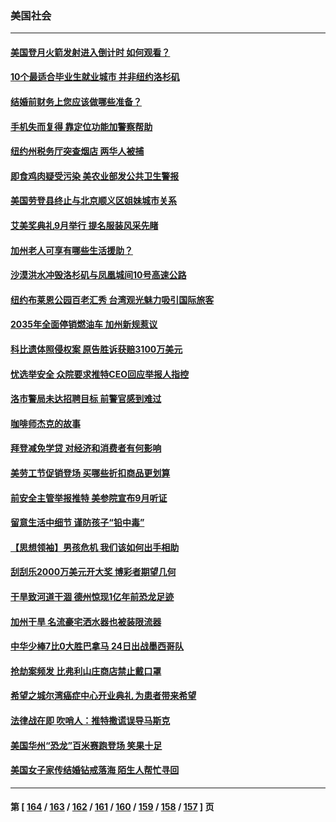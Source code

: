 ### 美国社会
---
#### [美国登月火箭发射进入倒计时 如何观看？](../../pages/ncid1078160/n13812500.md) 
#### [10个最适合毕业生就业城市 并非纽约洛杉矶](../../pages/ncid1078160/n13811681.md) 
#### [结婚前财务上您应该做哪些准备？](../../pages/ncid1078160/n13811618.md) 
#### [手机失而复得 靠定位功能加警察帮助](../../pages/ncid1078160/n13810533.md) 
#### [纽约州税务厅突查烟店 两华人被捕](../../pages/ncid1078160/n13811187.md) 
#### [即食鸡肉疑受污染 美农业部发公共卫生警报](../../pages/ncid1078160/n13811069.md) 
#### [美国劳登县终止与北京顺义区姐妹城市关系](../../pages/ncid1078160/n13811030.md) 
#### [艾美奖典礼9月举行 提名服装风采先睹](../../pages/ncid1078160/n13811068.md) 
#### [加州老人可享有哪些生活援助？](../../pages/ncid1078160/n13811056.md) 
#### [沙漠洪水冲毁洛杉矶与凤凰城间10号高速公路](../../pages/ncid1078160/n13811007.md) 
#### [纽约布莱恩公园百老汇秀 台湾观光魅力吸引国际旅客](../../pages/ncid1078160/n13810489.md) 
#### [2035年全面停销燃油车 加州新规惹议](../../pages/ncid1078160/n13810354.md) 
#### [科比遗体照侵权案 原告胜诉获赔3100万美元](../../pages/ncid1078160/n13810289.md) 
#### [忧选举安全 众院要求推特CEO回应举报人指控](../../pages/ncid1078160/n13810221.md) 
#### [洛市警局未达招聘目标 前警官感到难过](../../pages/ncid1078160/n13810137.md) 
#### [咖啡师杰克的故事](../../pages/ncid1078160/n13810070.md) 
#### [拜登减免学贷 对经济和消费者有何影响](../../pages/ncid1078160/n13809891.md) 
#### [美劳工节促销登场 买哪些折扣商品更划算](../../pages/ncid1078160/n13809422.md) 
#### [前安全主管举报推特 美参院宣布9月听证](../../pages/ncid1078160/n13809451.md) 
#### [留意生活中细节 谨防孩子“铅中毒”](../../pages/ncid1078160/n13809479.md) 
#### [【思想领袖】男孩危机 我们该如何出手相助](../../pages/ncid1078160/n13802005.md) 
#### [刮刮乐2000万美元开大奖 博彩者期望几何](../../pages/ncid1078160/n13809417.md) 
#### [干旱致河道干涸 德州惊现1亿年前恐龙足迹](../../pages/ncid1078160/n13808811.md) 
#### [加州干旱 名流豪宅洒水器也被装限流器](../../pages/ncid1078160/n13808901.md) 
#### [中华少棒7比0大胜巴拿马 24日出战墨西哥队](../../pages/ncid1078160/n13808658.md) 
#### [抢劫案频发 比弗利山庄商店禁止戴口罩](../../pages/ncid1078160/n13808796.md) 
#### [希望之城尔湾癌症中心开业典礼 为患者带来希望](../../pages/ncid1078160/n13808593.md) 
#### [法律战在即 吹哨人：推特撒谎误导马斯克](../../pages/ncid1078160/n13808505.md) 
#### [美国华州“恐龙”百米赛跑登场 笑果十足](../../pages/ncid1078160/n13808218.md) 
#### [美国女子家传结婚钻戒落海 陌生人帮忙寻回](../../pages/ncid1078160/n13808083.md) 

---
#### 第 [ [164](./164.md) / [163](./163.md) / [162](./162.md) / [161](./161.md) / [160](./160.md) / [159](./159.md) / [158](./158.md) / [157](./157.md) ] 页
